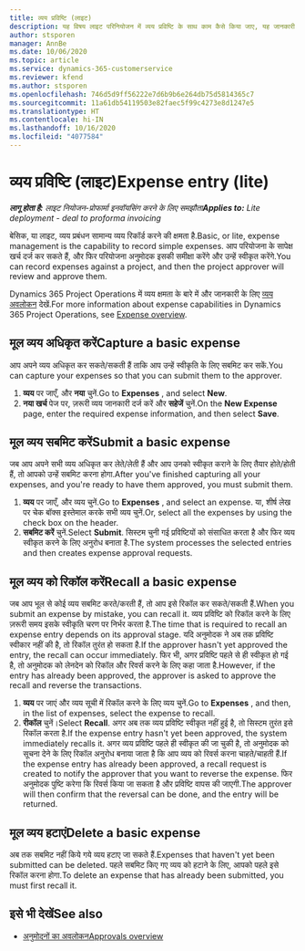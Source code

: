 ```yaml
---
title: व्यय प्रविष्टि (लाइट)
description: यह विषय लाइट परिनियोजन में व्यय प्रविष्टि के साथ काम कैसे किया जाए, यह जानकारी देता है.
author: stsporen
manager: AnnBe
ms.date: 10/06/2020
ms.topic: article
ms.service: dynamics-365-customerservice
ms.reviewer: kfend
ms.author: stsporen
ms.openlocfilehash: 746d5d9ff56222e7d6b9b6e264db75d5814365c7
ms.sourcegitcommit: 11a61db54119503e82faec5f99c4273e8d1247e5
ms.translationtype: HT
ms.contentlocale: hi-IN
ms.lasthandoff: 10/16/2020
ms.locfileid: "4077584"
---
```

# <a name="expense-entry-lite"></a><span data-ttu-id="ffbb9-103">व्यय प्रविष्टि (लाइट)</span><span class="sxs-lookup"><span data-stu-id="ffbb9-103">Expense entry (lite)</span></span>

<span data-ttu-id="ffbb9-104">_**लागू होता है:** लाइट नियोजन-प्रोफार्मा इनवॉयसिंग करने के लिए समझौता_</span><span class="sxs-lookup"><span data-stu-id="ffbb9-104">_**Applies to:** Lite deployment - deal to proforma invoicing_</span></span>

<span data-ttu-id="ffbb9-105">बेसिक, या लाइट, व्यय प्रबंधन सामान्य व्यय रिकॉर्ड करने की क्षमता है.</span><span class="sxs-lookup"><span data-stu-id="ffbb9-105">Basic, or lite, expense management is the capability to record simple expenses.</span></span> <span data-ttu-id="ffbb9-106">आप परियोजना के सापेक्ष खर्च दर्ज कर सकते हैं, और फिर परियोजना अनुमोदक इसकी समीक्षा करेंगे और उन्हें स्वीकृत करेंगे.</span><span class="sxs-lookup"><span data-stu-id="ffbb9-106">You can record expenses against a project, and then the project approver will review and approve them.</span></span>

<span data-ttu-id="ffbb9-107">Dynamics 365 Project Operations में व्यय क्षमता के बारे में और जानकारी के लिए [व्यय अवलोकन](expense-overview.md) देखें.</span><span class="sxs-lookup"><span data-stu-id="ffbb9-107">For more information about expense capabilities in Dynamics 365 Project Operations, see [Expense overview](expense-overview.md).</span></span>

## <a name="capture-a-basic-expense"></a><span data-ttu-id="ffbb9-108">मूल व्यय अधिकृत करें</span><span class="sxs-lookup"><span data-stu-id="ffbb9-108">Capture a basic expense</span></span>

<span data-ttu-id="ffbb9-109">आप अपने व्यय अधिकृत कर सकते/सकती हैं ताकि आप उन्हें स्वीकृति के लिए सबमिट कर सकें.</span><span class="sxs-lookup"><span data-stu-id="ffbb9-109">You can capture your expenses so that you can submit them to the approver.</span></span>

1. <span data-ttu-id="ffbb9-110">**व्यय** पर जाएँ, और **नया** चुनें.</span><span class="sxs-lookup"><span data-stu-id="ffbb9-110">Go to **Expenses** , and select **New**.</span></span>
2. <span data-ttu-id="ffbb9-111">**नया खर्च** पेज पर, ज़रूरी व्यय जानकारी दर्ज करें और **सहेजें** चुनें.</span><span class="sxs-lookup"><span data-stu-id="ffbb9-111">On the **New Expense** page, enter the required expense information, and then select **Save**.</span></span>

## <a name="submit-a-basic-expense"></a><span data-ttu-id="ffbb9-112">मूल व्यय सबमिट करें</span><span class="sxs-lookup"><span data-stu-id="ffbb9-112">Submit a basic expense</span></span>

<span data-ttu-id="ffbb9-113">जब आप अपने सभी व्यय अधिकृत कर लेते/लेती हैं और आप उनको स्वीकृत कराने के लिए तैयार होते/होती हैं, तो आपको उन्हें सबमिट करना होगा.</span><span class="sxs-lookup"><span data-stu-id="ffbb9-113">After you've finished capturing all your expenses, and you're ready to have them approved, you must submit them.</span></span>

1. <span data-ttu-id="ffbb9-114">**व्यय** पर जाएँ, और व्यय चुनें.</span><span class="sxs-lookup"><span data-stu-id="ffbb9-114">Go to **Expenses** , and select an expense.</span></span> <span data-ttu-id="ffbb9-115">या, शीर्ष लेख पर चेक बॉक्स इस्तेमाल करके सभी व्यय चुनें.</span><span class="sxs-lookup"><span data-stu-id="ffbb9-115">Or, select all the expenses by using the check box on the header.</span></span>
2. <span data-ttu-id="ffbb9-116">**सबमिट करें** चुनें.</span><span class="sxs-lookup"><span data-stu-id="ffbb9-116">Select **Submit**.</span></span> <span data-ttu-id="ffbb9-117">सिस्टम चुनी गई प्रविष्टियों को संसाधित करता है और फिर व्यय स्वीकृत करने के लिए अनुरोध बनाता है.</span><span class="sxs-lookup"><span data-stu-id="ffbb9-117">The system processes the selected entries and then creates expense approval requests.</span></span>

## <a name="recall-a-basic-expense"></a><span data-ttu-id="ffbb9-118">मूल व्यय को रिकॉल करें</span><span class="sxs-lookup"><span data-stu-id="ffbb9-118">Recall a basic expense</span></span>

<span data-ttu-id="ffbb9-119">जब आप भूल से कोई व्यय सबमिट करते/करती हैं, तो आप इसे रिकॉल कर सकते/सकती हैं.</span><span class="sxs-lookup"><span data-stu-id="ffbb9-119">When you submit an expense by mistake, you can recall it.</span></span> <span data-ttu-id="ffbb9-120">व्यय प्रविष्टि को रिकॉल करने के लिए ज़रूरी समय इसके स्वीकृति चरण पर निर्भर करता है.</span><span class="sxs-lookup"><span data-stu-id="ffbb9-120">The time that is required to recall an expense entry depends on its approval stage.</span></span>  <span data-ttu-id="ffbb9-121">यदि अनुमोदक ने अब तक प्रविष्टि स्वीकार नहीं की है, तो रिकॉल तुरंत हो सकता है.</span><span class="sxs-lookup"><span data-stu-id="ffbb9-121">If the approver hasn't yet approved the entry, the recall can occur immediately.</span></span> <span data-ttu-id="ffbb9-122">फिर भी, अगर प्रविष्टि पहले से ही स्वीकृत हो गई है, तो अनुमोदक को लेनदेन को रिकॉल और रिवर्स करने के लिए कहा जाता है.</span><span class="sxs-lookup"><span data-stu-id="ffbb9-122">However, if the entry has already been approved, the approver is asked to approve the recall and reverse the transactions.</span></span>

1. <span data-ttu-id="ffbb9-123">**व्यय** पर जाएं और व्यय सूची में रिकॉल करने के लिए व्यय चुनें.</span><span class="sxs-lookup"><span data-stu-id="ffbb9-123">Go to **Expenses** , and then, in the list of expenses, select the expense to recall.</span></span>
2. <span data-ttu-id="ffbb9-124">**रीकॉल** चुनें।</span><span class="sxs-lookup"><span data-stu-id="ffbb9-124">Select **Recall**.</span></span> <span data-ttu-id="ffbb9-125">अगर अब तक व्यय प्रविष्टि स्वीकृत नहीं हुई है, तो सिस्टम तुरंत इसे रिकॉल करता है.</span><span class="sxs-lookup"><span data-stu-id="ffbb9-125">If the expense entry hasn't yet been approved, the system immediately recalls it.</span></span> <span data-ttu-id="ffbb9-126">अगर व्यय प्रविष्टि पहले ही स्वीकृत की जा चुकी है, तो अनुमोदक को सूचना देने के लिए रिकॉल अनुरोध बनाया जाता है कि आप व्यय को रिवर्स करना चाहते/चाहती हैं.</span><span class="sxs-lookup"><span data-stu-id="ffbb9-126">If the expense entry has already been approved, a recall request is created to notify the approver that you want to reverse the expense.</span></span> <span data-ttu-id="ffbb9-127">फिर अनुमोदक पुष्टि करेगा कि रिवर्स किया जा सकता है और प्रविष्टि वापस की जाएगी.</span><span class="sxs-lookup"><span data-stu-id="ffbb9-127">The approver will then confirm that the reversal can be done, and the entry will be returned.</span></span>

## <a name="delete-a-basic-expense"></a><span data-ttu-id="ffbb9-128">मूल व्यय हटाएं</span><span class="sxs-lookup"><span data-stu-id="ffbb9-128">Delete a basic expense</span></span>

<span data-ttu-id="ffbb9-129">अब तक सबमिट नहीं किये गये व्यय हटाए जा सकते हैं.</span><span class="sxs-lookup"><span data-stu-id="ffbb9-129">Expenses that haven't yet been submitted can be deleted.</span></span> <span data-ttu-id="ffbb9-130">पहले सबमिट किए गए व्यय को हटाने के लिए, आपको पहले इसे रिकॉल करना होगा.</span><span class="sxs-lookup"><span data-stu-id="ffbb9-130">To delete an expense that has already been submitted, you must first recall it.</span></span>

## <a name="see-also"></a><span data-ttu-id="ffbb9-131">इसे भी देखें</span><span class="sxs-lookup"><span data-stu-id="ffbb9-131">See also</span></span>

- [<span data-ttu-id="ffbb9-132">अनुमोदनों का अवलोकन</span><span class="sxs-lookup"><span data-stu-id="ffbb9-132">Approvals overview</span></span>](../approvals/approvals-overview.md)
